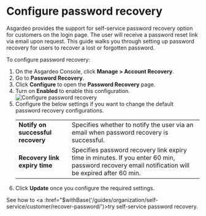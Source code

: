 # Configure password recovery

Asgardeo provides the support for self-service password recovery option for <a :href="$withBase('/guides/user-management/manage-users/user-accounts/customer/')">customers</a> on the login page. The user will receive a password reset link via email upon request. 
This guide walks you through setting up password recovery for users to recover a lost or forgotten password. 

To configure password recovery:
1. On the Asgardeo Console, click **Manage > Account Recovery**.
2. Go to **Password Recovery**.
3. Click **Configure** to open the **Password Recovery** page.
4. Turn on **Enabled** to enable this configuration.
    <img :src="$withBase('/assets/img/guides/organization/account-recovery/password-recovery/configure-password-recovery.png')" alt="Configure password recovery">
5. Configure the below settings if you want to change the default password recovery configurations.
    <table>
          <tbody>
             <tr>
                  <td><b>Notify on successful recovery</b></td>
                  <td>Specifies whether to notify the user via an email when password recovery is successful.</td>
             </tr>
             <tr>
                <td><b>Recovery link expiry time</b></td>
                <td>Specifies password recovery link expiry time in minutes. If you enter 60 min, password recovery email notification will be expired after 60 min.</td>
           </tr>
          </tbody>
       </table>
6. Click **Update** once you configure the required settings.  

See how to <a :href="$withBase('/guides/organization/self-service/customer/recover-password/')>try self-service password recovery</a>.     
